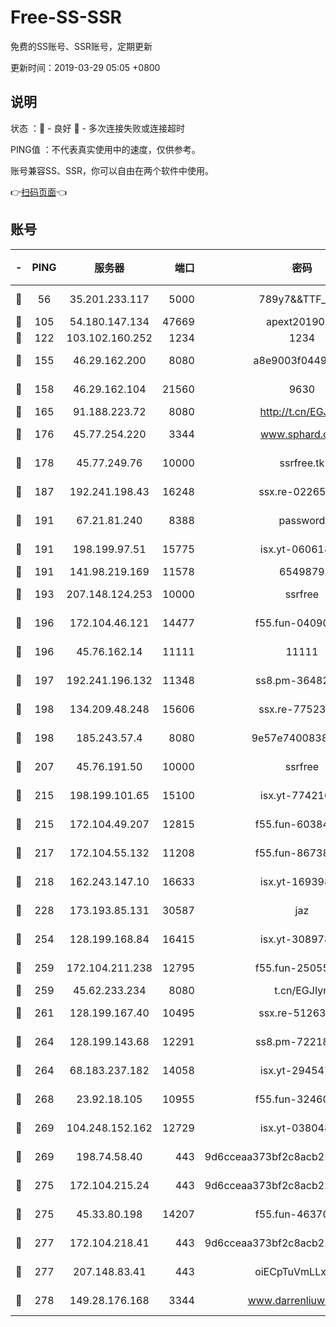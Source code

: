 # Free-SS-SSR

免费的SS账号、SSR账号，定期更新

更新时间：2019-03-29 05:05 +0800

## 说明

状态     ：🙂 - 良好 🙁 - 多次连接失败或连接超时

PING值   ：不代表真实使用中的速度，仅供参考。

账号兼容SS、SSR，你可以自由在两个软件中使用。

👉[扫码页面](https://liesauer.github.io/Free-SS-SSR/)👈

## 账号

|-|PING|服务器|端口|密码|加密方式|区域|
|:----:|:----:|:-----:|-----:|:----:|:----:|:----:|
|🙂|56|35.201.233.117|5000|789y7&&TTF_+><|aes-256-cfb|US|
|🙂|105|54.180.147.134|47669|apext2019001|chacha20|KR|
|🙂|122|103.102.160.252|1234|1234|rc4-md5|JP|
|🙂|155|46.29.162.200|8080|a8e9003f0449cea5|chacha20-ietf|RU|
|🙂|158|46.29.162.104|21560|9630|aes-128-ctr|RU|
|🙂|165|91.188.223.72|8080|http://t.cn/EGJIyrl|rc4-md5|RU|
|🙂|176|45.77.254.220|3344|www.sphard.com|aes-256-cfb|SG|
|🙂|178|45.77.249.76|10000|ssrfree.tk|aes-256-cfb|SG|
|🙂|187|192.241.198.43|16248|ssx.re-02265507|aes-256-cfb|US|
|🙂|191|67.21.81.240|8388|password|aes-256-cfb|US|
|🙂|191|198.199.97.51|15775|isx.yt-06061860|aes-256-cfb|US|
|🙂|191|141.98.219.169|11578|6549879|chacha20|US|
|🙂|193|207.148.124.253|10000|ssrfree|aes-256-cfb|SG|
|🙂|196|172.104.46.121|14477|f55.fun-04090442|aes-256-cfb|SG|
|🙂|196|45.76.162.14|11111|11111|aes-256-cfb|SG|
|🙂|197|192.241.196.132|11348|ss8.pm-36482567|aes-256-cfb|US|
|🙂|198|134.209.48.248|15606|ssx.re-77523677|aes-256-cfb|US|
|🙂|198|185.243.57.4|8080|9e57e7400838a01e|chacha20-ietf|US|
|🙂|207|45.76.191.50|10000|ssrfree|aes-256-cfb|SG|
|🙂|215|198.199.101.65|15100|isx.yt-77421090|aes-256-cfb|US|
|🙂|215|172.104.49.207|12815|f55.fun-60384843|aes-256-cfb|SG|
|🙂|217|172.104.55.132|11208|f55.fun-86738977|aes-256-cfb|SG|
|🙂|218|162.243.147.10|16633|isx.yt-16939804|aes-256-cfb|US|
|🙂|228|173.193.85.131|30587|jaz|aes-256-cfb|US|
|🙂|254|128.199.168.84|16415|isx.yt-30897895|aes-256-cfb|SG|
|🙂|259|172.104.211.238|12795|f55.fun-25055177|aes-256-cfb|US|
|🙂|259|45.62.233.234|8080|t.cn/EGJIyrl|rc4-md5|CA|
|🙂|261|128.199.167.40|10495|ssx.re-51263032|aes-256-cfb|SG|
|🙂|264|128.199.143.68|12291|ss8.pm-72218941|aes-256-cfb|SG|
|🙂|264|68.183.237.182|14058|isx.yt-29454762|aes-256-cfb|SG|
|🙂|268|23.92.18.105|10955|f55.fun-32460118|aes-256-cfb|US|
|🙂|269|104.248.152.162|12729|isx.yt-03804841|aes-256-cfb|SG|
|🙂|269|198.74.58.40|443|9d6cceaa373bf2c8acb22e60b6a58be6|aes-256-cfb|US|
|🙂|275|172.104.215.24|443|9d6cceaa373bf2c8acb22e60b6a58be6|aes-256-cfb|US|
|🙂|275|45.33.80.198|14207|f55.fun-46370894|aes-256-cfb|US|
|🙂|277|172.104.218.41|443|9d6cceaa373bf2c8acb22e60b6a58be6|aes-256-cfb|US|
|🙂|277|207.148.83.41|443|oiECpTuVmLLxk4Ts|aes-256-cfb|AU|
|🙂|278|149.28.176.168|3344|www.darrenliuwei.com|aes-256-cfb|AU|
